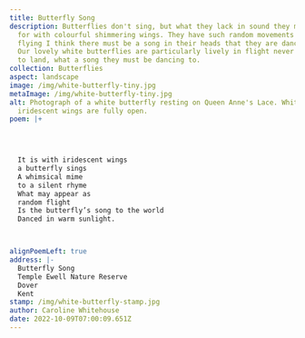 ```yaml
---
title: Butterfly Song
description: Butterflies don't sing, but what they lack in sound they make up
  for with colourful shimmering wings. They have such random movements when
  flying I think there must be a song in their heads that they are dancing to.
  Our lovely white butterflies are particularly lively in flight never seeming
  to land, what a song they must be dancing to.
collection: Butterflies
aspect: landscape
image: /img/white-butterfly-tiny.jpg
metaImage: /img/white-butterfly-tiny.jpg
alt: Photograph of a white butterfly resting on Queen Anne's Lace. White
  iridescent wings are fully open.
poem: |+
  



  It is with iridescent wings
  a butterfly sings
  A whimsical mime
  to a silent rhyme
  What may appear as 
  random flight
  Is the butterfly’s song to the world
  Danced in warm sunlight.



alignPoemLeft: true
address: |-
  Butterfly Song
  Temple Ewell Nature Reserve
  Dover 
  Kent
stamp: /img/white-butterfly-stamp.jpg
author: Caroline Whitehouse
date: 2022-10-09T07:00:09.651Z
---
```


